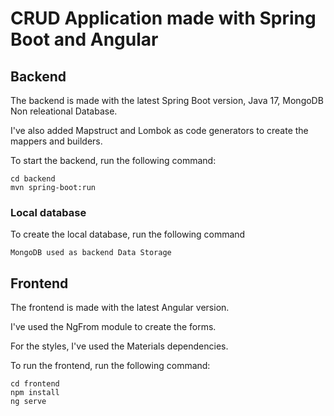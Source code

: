 # CRUD Application made with Spring Boot and Angular

## Backend

The backend is made with the latest Spring Boot version, Java 17, MongoDB Non releational Database.

I've also added Mapstruct and Lombok as code generators to create the mappers and builders.

To start the backend, run the following command:

```
cd backend
mvn spring-boot:run
```

### Local database

To create the local database, run the following command

```
MongoDB used as backend Data Storage
```

## Frontend

The frontend is made with the latest Angular version.

I've used the NgFrom module to create the forms.

For the styles, I've used the Materials dependencies.

To run the frontend, run the following command:

```
cd frontend
npm install
ng serve
```
